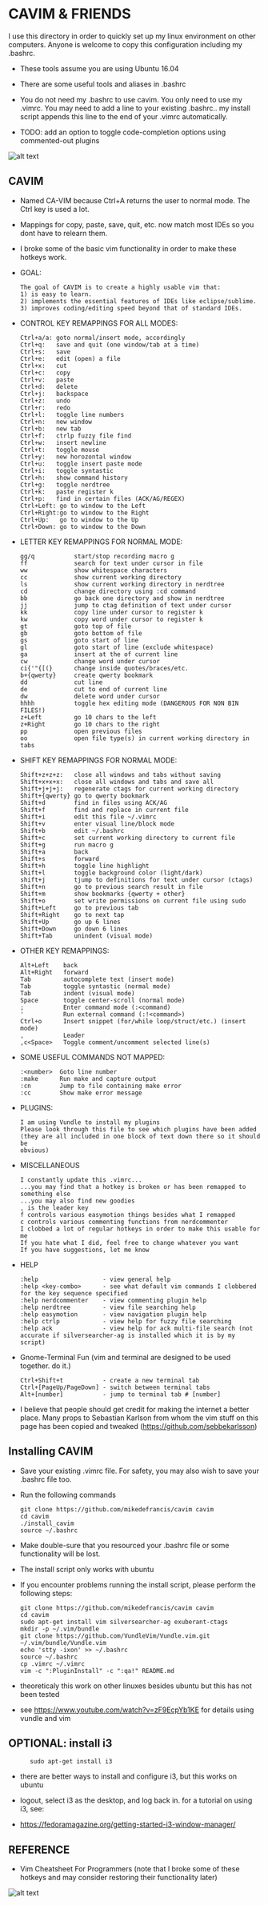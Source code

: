 # CAVIM & FRIENDS

I use this directory in order to quickly set up my linux environment on other computers. Anyone is welcome to copy this configuration including my .bashrc.

* These tools assume you are using Ubuntu 16.04

* There are some useful tools and aliases in .bashrc

* You do not need my .bashrc to use cavim. You only need to use my .vimrc. You may need to add a line to your existing .bashrc.. my install script appends this line to the end of your .vimrc automatically.

* TODO: add an option to toggle code-completion options using commented-out plugins

![alt text](https://encrypted-tbn0.gstatic.com/images?q=tbn:ANd9GcSP_T4R2Mnc8ja4jZ5pIBk0jlk7enzbcN3VeAFO52-QA3UpABlx)

## CAVIM
* Named CA-VIM because Ctrl+A returns the user to normal mode. The Ctrl key is used a lot.

* Mappings for copy, paste, save, quit, etc. now match most IDEs so you dont have to relearn them.

* I broke some of the basic vim functionality in order to make these hotkeys work.


* GOAL:
 
      The goal of CAVIM is to create a highly usable vim that:
      1) is easy to learn.
      2) implements the essential features of IDEs like eclipse/sublime.
      3) improves coding/editing speed beyond that of standard IDEs.
           
* CONTROL KEY REMAPPINGS FOR ALL MODES:

      Ctrl+a/a: goto normal/insert mode, accordingly
      Ctrl+q:   save and quit (one window/tab at a time)
      Ctrl+s:   save
      Ctrl+e:   edit (open) a file
      Ctrl+x:   cut
      Ctrl+c:   copy
      Ctrl+v:   paste
      Ctrl+d:   delete
      Ctrl+j:   backspace
      Ctrl+z:   undo
      Ctrl+r:   redo
      Ctrl+l:   toggle line numbers
      Ctrl+n:   new window
      Ctrl+b:   new tab
      Ctrl+f:   ctrlp fuzzy file find
      Ctrl+w:   insert newline
      Ctrl+t:   toggle mouse
      Ctrl+y:   new horozontal window
      Ctrl+u:   toggle insert paste mode
      Ctrl+i:   toggle syntastic
      Ctrl+h:   show command history
      Ctrl+g:   toggle nerdtree
      Ctrl+k:   paste register k
      Ctrl+p:   find in certain files (ACK/AG/REGEX)
      Ctrl+Left: go to window to the Left
      Ctrl+Right:go to window to the Right
      Ctrl+Up:   go to window to the Up
      Ctrl+Down: go to window to the Down
           
* LETTER KEY REMAPPINGS FOR NORMAL MODE:

      gg/q           start/stop recording macro g
      ff             search for text under cursor in file
      ww             show whitespace characters
      cc             show current working directory
      ls             show current working directory in nerdtree
      cd             change directory using :cd command
      bb             go back one directory and show in nerdtree
      jj             jump to ctag definition of text under cursor
      kk             copy line under cursor to register k
      kw             copy word under cursor to register k
      gt             goto top of file
      gb             goto bottom of file
      gs             goto start of line
      gl             goto start of line (exclude whitespace)
      ga             insert at the of current line
      cw             change word under cursor
      ci{'"{[(}      change inside quotes/braces/etc.
      b+{qwerty}     create qwerty bookmark 
      dd             cut line
      de             cut to end of current line
      dw             delete word under cursor
      hhhh           toggle hex editing mode (DANGEROUS FOR NON BIN FILES!)
      z+Left         go 10 chars to the left
      z+Right        go 10 chars to the right
      pp             open previous files
      oo             open file type(s) in current working directory in tabs
           
* SHIFT KEY REMAPPINGS FOR NORMAL MODE:

      Shift+z+z+z:   close all windows and tabs without saving
      Shift+x+x+x:   close all windows and tabs and save all
      Shift+j+j+j:   regenerate ctags for current working directory
      Shift+{qwerty} go to qwerty bookmark
      Shift+d        find in files using ACK/AG
      Shift+f        find and replace in current file
      Shift+i        edit this file ~/.vimrc
      Shift+v        enter visual line/block mode
      Shift+b        edit ~/.bashrc
      Shift+c        set current working directory to current file
      Shift+g        run macro g
      Shift+a        back
      Shift+s        forward
      Shift+h        toggle line highlight
      Shift+l        toggle background color (light/dark)
      shift+j        tjump to definitions for text under cursor (ctags)  
      Shift+n        go to previous search result in file
      Shift+m        show bookmarks {qwerty + other}
      Shift+o        set write permissions on current file using sudo
      Shift+Left     go to previous tab
      Shift+Right    go to next tap
      Shift+Up       go up 6 lines
      Shift+Down     go down 6 lines
      Shift+Tab      unindent (visual mode)
           
* OTHER KEY REMAPPINGS:

      Alt+Left    back
      Alt+Right   forward
      Tab         autocomplete text (insert mode)
      Tab         toggle syntastic (normal mode)
      Tab         indent (visual mode)
      Space       toggle center-scroll (normal mode)
      ;           Enter command mode (:<command)
      '           Run external command (:!<command>)
      Ctrl+o      Insert snippet (for/while loop/struct/etc.) (insert mode)
      ,           Leader
      ,c<Space>   Toggle comment/uncomment selected line(s)
           
* SOME USEFUL COMMANDS NOT MAPPED:

      :<number>  Goto line number
      :make      Run make and capture output
      :cn        Jump to file containing make error
      :cc        Show make error message
           
* PLUGINS:

      I am using Vundle to install my plugins
      Please look through this file to see which plugins have been added
      (they are all included in one block of text down there so it should be
      obvious)
      
* MISCELLANEOUS
    
      I constantly update this .vimrc...
      ...you may find that a hotkey is broken or has been remapped to something else
      ...you may also find new goodies
      , is the leader key
      f controls various easymotion things besides what I remapped
      c controls various commenting functions from nerdcommenter
      I clobbed a lot of regular hotkeys in order to make this usable for me
      If you hate what I did, feel free to change whatever you want
      If you have suggestions, let me know

* HELP
     
      :help                  - view general help
      :help <key-combo>      - see what default vim commands I clobbered for the key sequence specified
      :help nerdcommenter    - view commenting plugin help
      :help nerdtree         - view file searching help
      :help easymotion       - view navigation plugin help
      :help ctrlp            - view help for fuzzy file searching
      :help ack              - view help for ack multi-file search (not accurate if silversearcher-ag is installed which it is by my script)

* Gnome-Terminal Fun (vim and terminal are designed to be used together. do it.)
      
      Ctrl+Shift+t           - create a new terminal tab
      Ctrl+[PageUp/PageDown] - switch between terminal tabs
      Alt+[number]           - jump to terminal tab # [number]



* I believe that people should get credit for making the internet a better place. Many props to Sebastian Karlson from whom the vim stuff on this page has been copied and tweaked (https://github.com/sebbekarlsson)

## Installing CAVIM

* Save your existing .vimrc file. For safety, you may also wish to save your .bashrc file too.

* Run the following commands

      git clone https://github.com/mikedefrancis/cavim cavim
      cd cavim
      ./install_cavim
      source ~/.bashrc

* Make double-sure that you resourced your .bashrc file or some functionality will be lost.

* The install script only works with ubuntu

* If you encounter problems running the install script, please perform the following steps:
      
      git clone https://github.com/mikedefrancis/cavim cavim
      cd cavim
      sudo apt-get install vim silversearcher-ag exuberant-ctags   
      mkdir -p ~/.vim/bundle
      git clone https://github.com/VundleVim/Vundle.vim.git ~/.vim/bundle/Vundle.vim
      echo 'stty -ixon' >> ~/.bashrc
      source ~/.bashrc
      cp .vimrc ~/.vimrc
      vim -c ":PluginInstall" -c ":qa!" README.md
      

* theoreticaly this work on other linuxes besides ubuntu but this has not been tested

* see https://www.youtube.com/watch?v=zF9EcpYb1KE for details using vundle and vim

## OPTIONAL: install i3

          sudo apt-get install i3

* there are better ways to install and configure i3, but this works on ubuntu

* logout, select i3 as the desktop, and log back in. for a tutorial on using i3, see:

* https://fedoramagazine.org/getting-started-i3-window-manager/


## REFERENCE

* Vim Cheatsheet For Programmers (note that I broke some of these hotkeys and may consider restoring their functionality later)

![alt text](http://michael.peopleofhonoronly.com/vim/vim_cheat_sheet_for_programmers_screen.png)


